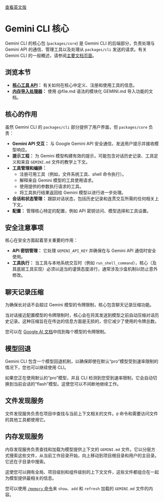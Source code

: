 [查看英文版](https://github.com/google-gemini/gemini-cli/blob/main/docs/core/index.md)

# Gemini CLI 核心

Gemini CLI 的核心包 (`packages/core`) 是 Gemini CLI 的后端部分，负责处理与 Gemini API 的通信、管理工具以及处理从 `packages/cli` 发送的请求。有关 Gemini CLI 的一般概述，请参阅[主要文档页面](../index.md)。

## 浏览本节

- **[核心工具 API](./tools-api.md)：** 有关如何在核心中定义、注册和使用工具的信息。
- **[内存导入处理器](./memport.md)：** 使用 @file.md 语法的模块化 GEMINI.md 导入功能的文档。

## 核心的作用

虽然 Gemini CLI 的 `packages/cli` 部分提供了用户界面，但 `packages/core` 负责：

- **Gemini API 交互：** 与 Google Gemini API 安全通信，发送用户提示并接收模型响应。
- **提示工程：** 为 Gemini 模型构建有效的提示，可能包含对话历史记录、工具定义和来自 `GEMINI.md` 文件的教学上下文。
- **工具管理和编排：**
  - 注册可用工具（例如，文件系统工具、shell 命令执行）。
  - 解释来自 Gemini 模型的工具使用请求。
  - 使用提供的参数执行请求的工具。
  - 将工具执行结果返回给 Gemini 模型以进行进一步处理。
- **会话和状态管理：** 跟踪对话状态，包括历史记录和连贯交互所需的任何相关上下文。
- **配置：** 管理核心特定的配置，例如 API 密钥访问、模型选择和工具设置。

## 安全注意事项

核心在安全方面起着至关重要的作用：

- **API 密钥管理：** 它处理 `GEMINI_API_KEY` 并确保在与 Gemini API 通信时安全使用。
- **工具执行：** 当工具与本地系统交互时（例如 `run_shell_command`），核心（及其底层工具实现）必须以适当的谨慎态度进行，通常涉及沙盒机制以防止意外修改。

## 聊天记录压缩

为确保长对话不会超过 Gemini 模型的令牌限制，核心包含聊天记录压缩功能。

当对话接近配置模型的令牌限制时，核心会在将其发送到模型之前自动压缩对话历史记录。这种压缩旨在在传达的信息方面是无损的，但它减少了使用的令牌总数。

您可以在 [Google AI 文档](https://ai.google.dev/gemini-api/docs/models)中找到每个模型的令牌限制。

## 模型回退

Gemini CLI 包含一个模型回退机制，以确保即使在默认“pro”模型受到速率限制的情况下，您也可以继续使用 CLI。

如果您正在使用默认的“pro”模型，并且 CLI 检测到您受到速率限制，它会自动切换到当前会话的“flash”模型。这使您可以不间断地继续工作。

## 文件发现服务

文件发现服务负责在项目中查找与当前上下文相关的文件。`@` 命令和需要访问文件的其他工具都使用它。

## 内存发现服务

内存发现服务负责查找和加载为模型提供上下文的 `GEMINI.md` 文件。它以分层方式搜索这些文件，从当前工作目录开始，向上移动到项目根目录和用户的主目录。它还在子目录中搜索。

这使您可以拥有全局、项目级别和组件级别的上下文文件，这些文件都组合在一起为模型提供最相关的信息。

您可以使用 [`/memory` 命令](../cli/commands.md)来 `show`、`add` 和 `refresh` 加载的 `GEMINI.md` 文件的内容。